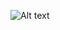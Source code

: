 ![Alt text](https://cdn.discordapp.com/attachments/984068511183831053/1048705939051659355/linkedlist01.png)